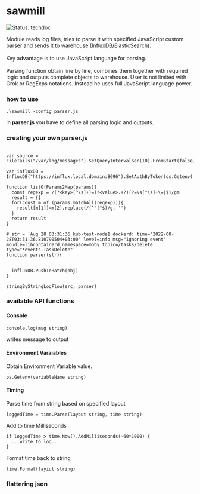 # sawmill
![Status: techdoc](https://img.shields.io/badge/status-%20techdoc-yellow.svg)

Module reads log files, tries to parse it with specified JavaScript custom parser and sends it to warehouse (InfluxDB/ElasticSearch).<br><br>
Key advantage is to use JavaScript language for parsing.<br><br>
Parsing function obtain line by line, combines them together with required logic and outputs complete objects to warehouse.
User is not limited with Grok or RegExps notations. Instead he uses full JavaScript language power.<br> 

### how to use
```
.\sawmill -config parser.js
```
in <b>parser.js</b> you have to define all parsing logic and outputs.
### creating your own parser.js
```

var source = FileTails("/var/log/messages").SetQueryIntervalSec(10).FromStart(false)

var influxDB = InfluxDB("https://influx.local.domain:8696").SetAuthByToken(os.Getenv('AUTH_TOKEN')).BatchSize(100).MinIntervalSec(10)

function listOfParams2Map(params){
  const regexp = /(?<key>[^\s]+)=(?<value>.+?)(?=\s[^\s]+\=|$)/gm
  result = {}  
  for(const m of (params.matchAll(regexp))){
    result[m[1]]=m[2].replace(/(^"|"$)/g, '')
  }
  return result
}

# str = 'Aug 28 03:31:36 kub-test-node1 dockerd: time="2022-08-28T03:31:36.810790504+03:00" level=info msg="ignoring event" moudle=libcontainerd namespace=moby topic=/tasks/delete type="*events.TaskDelete"'
function parser(str){


  influxDB.PushToBatch(obj)
}

stringByStringLogFlow(src, parser)

```
### available API functions

#### Console
```
console.log(msg string)
```
writes message to output

#### Environment Varaiables
Obtain Environment Variable value.
```
os.Getenv(variableName string)
```
#### Timing
Parse time from string based on specified layout
```
loggedTime = time.Parse(layout string, time string)
```

Add to time Milliseconds
```
if loggedTime > time.Now().AddMilliseconds(-60*1000) {
  ...write to log...
}
```
Format time back to string
```
time.Format(layiut string)
```
### flattering json
